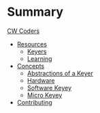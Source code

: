 # Summary

[CW Coders](cw-coders.md)

- [Resources]()
  - [Keyers](keyers.md)
  - [Learning](learning.md)
- [Concepts]()
  - [Abstractions of a Keyer](abstractions.md)
  - [Hardware](hardware.md)
  - [Software Keyey](soft_key.md)
  - [Micro Keyey](micro_key.md)
- [Contributing]()